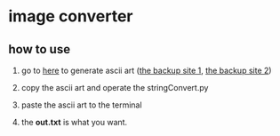 # image converter

## how to use
1. go to [here](https://www.text-image.com/convert/ascii.html) to generate ascii art ([the backup site 1](https://www.ascii-art-generator.org/), [the backup site 2](https://ascii-generator.site/))

2. copy the ascii art and operate the stringConvert.py 
3. paste the ascii art to the terminal
4. the **out.txt** is what you want.